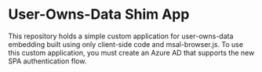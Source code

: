 # User-Owns-Data Shim App
This repository holds a simple custom application for user-owns-data embedding built using only client-side code and msal-browser.js. To use this custom application, you must create an Azure AD that supports the new SPA authentication flow.
